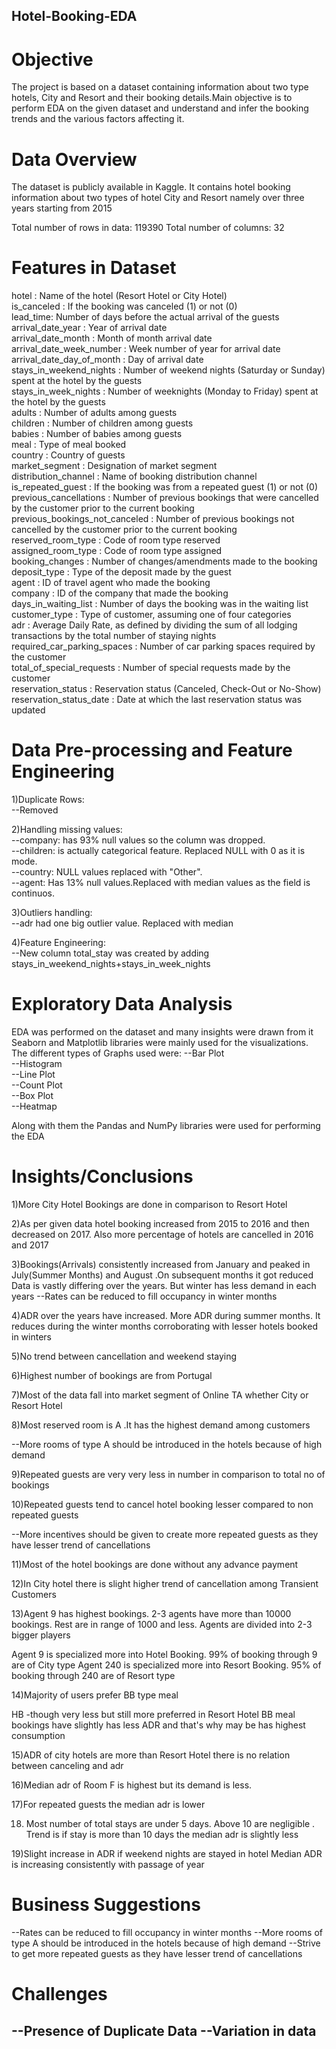 ## Hotel-Booking-EDA
# Objective<br>
The project is based on a dataset containing information about two type hotels, City and Resort and their booking details.Main objective is to perform EDA on the given dataset and understand and infer the booking trends and the various factors affecting it.

# Data Overview<br>
The dataset is publicly available in Kaggle. It contains hotel booking information about two types of hotel City and Resort namely over three years starting from 2015 

Total number of rows in data: 119390
Total number of columns: 32

# Features in Dataset<br>

hotel : Name of the hotel (Resort Hotel or City Hotel)<br>
is_canceled : If the booking was canceled (1) or not (0)<br>
lead_time: Number of days before the actual arrival of the guests<br>
arrival_date_year : Year of arrival date<br>
arrival_date_month : Month of month arrival date<br>
arrival_date_week_number : Week number of year for arrival date<br>
arrival_date_day_of_month : Day of arrival date<br>
stays_in_weekend_nights : Number of weekend nights (Saturday or Sunday) spent at the hotel by the guests<br>
stays_in_week_nights : Number of weeknights (Monday to Friday) spent at the hotel by the guests<br>
adults : Number of adults among guests<br>
children : Number of children among guests<br>
babies : Number of babies among guests<br>
meal : Type of meal booked<br>
country : Country of guests<br>
market_segment : Designation of market segment<br>
distribution_channel : Name of booking distribution channel<br>
is_repeated_guest : If the booking was from a repeated guest (1) or not (0)<br>
previous_cancellations : Number of previous bookings that were cancelled by the customer prior to the current booking<br>
previous_bookings_not_canceled : Number of previous bookings not cancelled by the customer prior to the current booking<br>
reserved_room_type : Code of room type reserved<br>
assigned_room_type : Code of room type assigned<br>
booking_changes : Number of changes/amendments made to the booking<br>
deposit_type : Type of the deposit made by the guest<br>
agent : ID of travel agent who made the booking<br>
company : ID of the company that made the booking<br>
days_in_waiting_list : Number of days the booking was in the waiting list<br>
customer_type : Type of customer, assuming one of four categories<br>
adr : Average Daily Rate, as defined by dividing the sum of all lodging transactions by the total number of staying nights<br>
required_car_parking_spaces : Number of car parking spaces required by the customer<br>
total_of_special_requests : Number of special requests made by the customer<br>
reservation_status : Reservation status (Canceled, Check-Out or No-Show)<br>
reservation_status_date : Date at which the last reservation status was updated<br>


# Data Pre-processing and Feature Engineering

1)Duplicate Rows:<br>
--Removed

2)Handling missing values:<br>
--company: has 93% null values so the column was dropped.<br>
--children: is actually categorical feature. Replaced NULL with 0 as it is mode.<br>
--country: NULL values replaced with "Other".<br>
--agent: Has 13% null values.Replaced with median values as the field is continuos.<br>

3)Outliers handling:<br>
--adr had one big outlier value. Replaced with median

4)Feature Engineering:<br>
--New column total_stay was created by adding stays_in_weekend_nights+stays_in_week_nights

# Exploratory Data Analysis
EDA was performed on the dataset and many insights were drawn from it
Seaborn and Matplotlib libraries were mainly used for the visualizations. 
The different types of Graphs used were:
--Bar Plot<br>
--Histogram<br>
--Line Plot<br>
--Count Plot<br>
--Box Plot<br>
--Heatmap<br>

Along with them the Pandas and NumPy libraries were used for performing the EDA

# Insights/Conclusions

1)More City Hotel Bookings are done in comparison to Resort Hotel

2)As per given data hotel booking increased from 2015 to 2016 and then decreased on 2017. Also more percentage of hotels are cancelled in 2016 and 2017

3)Bookings(Arrivals) consistently increased from January and peaked in July(Summer Months) and August .On subsequent months it got reduced Data is vastly differing over the years. But winter has less demand in each years
--Rates can be reduced to fill occupancy in winter months

4)ADR over the years have increased. More ADR during summer months. It reduces during the winter months corroborating with lesser hotels booked in winters

5)No trend between cancellation and weekend staying

6)Highest number of bookings are from Portugal

7)Most of the data fall into market segment of Online TA whether City or Resort Hotel


8)Most reserved room is A .It has the highest demand among customers

--More rooms of type A should be introduced in the hotels because of high demand

9)Repeated guests are very very less in number in comparison to total no of bookings

10)Repeated guests tend to cancel hotel booking lesser compared to non repeated guests

--More incentives should be given to create more repeated guests as they have lesser trend of cancellations

11)Most of the hotel bookings are done without any advance payment

12)In City hotel there is slight higher trend of cancellation among Transient Customers

13)Agent 9 has highest bookings. 2-3 agents have more than 10000 bookings. Rest are in range of 1000 and less. Agents are divided into 2-3 bigger players

Agent 9 is specialized more into Hotel Booking. 99% of booking through 9 are of City type
Agent 240 is specialized more into Resort Booking. 95% of booking through 240 are of Resort type

14)Majority of users prefer BB type meal

HB -though very less but still more preferred in Resort Hotel BB meal bookings have slightly has less ADR and that's why may be has highest consumption


15)ADR of city hotels are more than Resort Hotel there is no relation between canceling and adr


16)Median adr of Room F is highest but its demand is less.



17)For repeated guests the median adr is lower


18) Most number of total stays are under 5 days. Above 10 are negligible . Trend is if stay is more than 10 days the median adr is slightly less


19)Slight increase in ADR if weekend nights are stayed in hotel
Median ADR is increasing consistently with passage of year

# Business Suggestions
 --Rates can be reduced to fill occupancy in winter months
 --More rooms of type A should be introduced in the hotels because of high demand
 --Strive to get more repeated guests as they have lesser trend of cancellations
 
# Challenges
--Presence of Duplicate Data
--Variation in data
--
